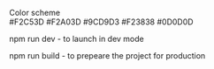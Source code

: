 
Color scheme  
#F2C53D
#F2A03D
#9CD9D3
#F23838
#0D0D0D


npm run dev - to launch in dev mode

npm run build - to prepeare the project for production